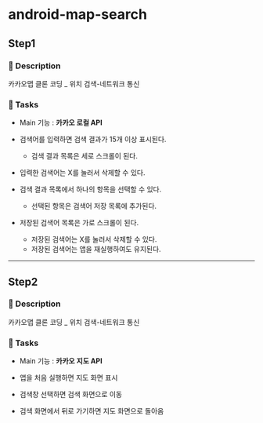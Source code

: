 # android-map-search

## Step1

### 📜 Description

카카오맵 클론 코딩 _ 위치 검색-네트워크 통신


### 🎯 Tasks

- Main 기능 : **카카오 로컬 API**

- 검색어를 입력하면 검색 결과가 15개 이상 표시된다.
  - 검색 결과 목록은 세로 스크롤이 된다.
- 입력한 검색어는 X를 눌러서 삭제할 수 있다.
- 검색 결과 목록에서 하나의 항목을 선택할 수 있다.
  - 선택된 항목은 검색어 저장 목록에 추가된다.
- 저장된 검색어 목록은 가로 스크롤이 된다.
  - 저장된 검색어는 X를 눌러서 삭제할 수 있다.
  - 저장된 검색어는 앱을 재실행하여도 유지된다.

---
## Step2

### 📜 Description

카카오맵 클론 코딩 _ 위치 검색-네트워크 통신


### 🎯 Tasks

- Main 기능 : **카카오 지도 API**

- 앱을 처음 실행하면 지도 화면 표시
- 검색창 선택하면 검색 화면으로 이동
- 검색 화면에서 뒤로 가기하면 지도 화면으로 돌아옴